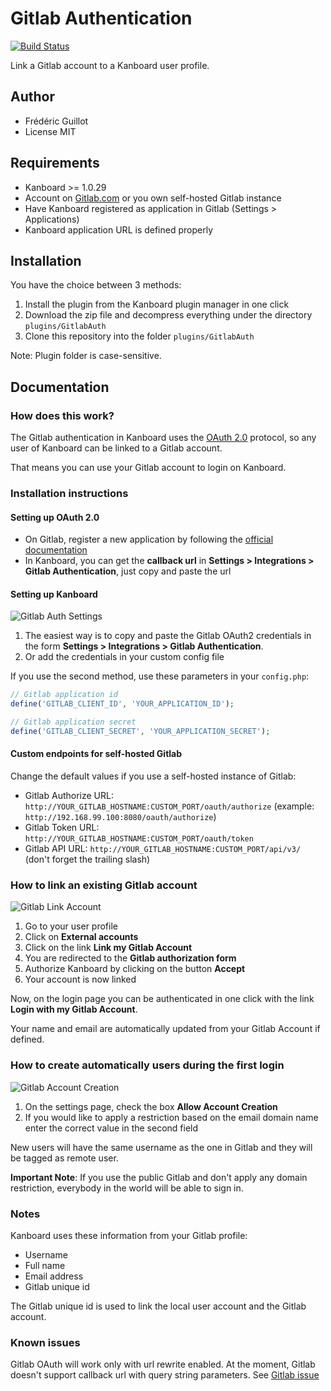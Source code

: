 Gitlab Authentication
=====================

[![Build Status](https://travis-ci.org/kanboard/plugin-gitlab-auth.svg?branch=master)](https://travis-ci.org/kanboard/plugin-gitlab-auth)

Link a Gitlab account to a Kanboard user profile.

Author
------

- Frédéric Guillot
- License MIT

Requirements
------------

- Kanboard >= 1.0.29
- Account on [Gitlab.com](https://gitlab.com) or you own self-hosted Gitlab instance
- Have Kanboard registered as application in Gitlab (Settings > Applications)
- Kanboard application URL is defined properly

Installation
------------

You have the choice between 3 methods:

1. Install the plugin from the Kanboard plugin manager in one click
2. Download the zip file and decompress everything under the directory `plugins/GitlabAuth`
3. Clone this repository into the folder `plugins/GitlabAuth`

Note: Plugin folder is case-sensitive.

Documentation
-------------

### How does this work?

The Gitlab authentication in Kanboard uses the [OAuth 2.0](http://oauth.net/2/) protocol, so any user of Kanboard can be linked to a Gitlab account.

That means you can use your Gitlab account to login on Kanboard.

### Installation instructions

#### Setting up OAuth 2.0

- On Gitlab, register a new application by following the [official documentation](http://doc.gitlab.com/ce/integration/oauth_provider.html)
- In Kanboard, you can get the **callback url** in **Settings > Integrations > Gitlab Authentication**, just copy and paste the url

#### Setting up Kanboard

![Gitlab Auth Settings](https://cloud.githubusercontent.com/assets/323546/16753427/ea8c94e4-47b7-11e6-8e6e-d9f1bf02a6bf.png)

1. The easiest way is to copy and paste the Gitlab OAuth2 credentials in the form **Settings > Integrations > Gitlab Authentication**.
2. Or add the credentials in your custom config file

If you use the second method, use these parameters in your `config.php`:

```php
// Gitlab application id
define('GITLAB_CLIENT_ID', 'YOUR_APPLICATION_ID');

// Gitlab application secret
define('GITLAB_CLIENT_SECRET', 'YOUR_APPLICATION_SECRET');
```

#### Custom endpoints for self-hosted Gitlab

Change the default values if you use a self-hosted instance of Gitlab:

- Gitlab Authorize URL: `http://YOUR_GITLAB_HOSTNAME:CUSTOM_PORT/oauth/authorize` (example: `http://192.168.99.100:8080/oauth/authorize`)
- Gitlab Token URL: `http://YOUR_GITLAB_HOSTNAME:CUSTOM_PORT/oauth/token`
- Gitlab API URL: `http://YOUR_GITLAB_HOSTNAME:CUSTOM_PORT/api/v3/` (don't forget the trailing slash)


### How to link an existing Gitlab account

![Gitlab Link Account](https://cloud.githubusercontent.com/assets/323546/16753479/3d65a048-47b8-11e6-9112-a53e433dd73d.png)

1. Go to your user profile
2. Click on **External accounts**
3. Click on the link **Link my Gitlab Account**
4. You are redirected to the **Gitlab authorization form**
5. Authorize Kanboard by clicking on the button **Accept**
6. Your account is now linked

Now, on the login page you can be authenticated in one click with the link **Login with my Gitlab Account**.

Your name and email are automatically updated from your Gitlab Account if defined.


### How to create automatically users during the first login

![Gitlab Account Creation](https://cloud.githubusercontent.com/assets/323546/16753428/ea8e4302-47b7-11e6-894b-d31b696b4357.png)

1. On the settings page, check the box **Allow Account Creation**
2. If you would like to apply a restriction based on the email domain name enter the correct value in the second field

New users will have the same username as the one in Gitlab and they will be tagged as remote user.

**Important Note**: If you use the public Gitlab and don't apply any domain restriction, everybody in the world will be able to sign in.


### Notes

Kanboard uses these information from your Gitlab profile:

- Username
- Full name
- Email address
- Gitlab unique id

The Gitlab unique id is used to link the local user account and the Gitlab account.

### Known issues

Gitlab OAuth will work only with url rewrite enabled. 
At the moment, Gitlab doesn't support callback url with query string parameters. See [Gitlab issue](https://gitlab.com/gitlab-org/gitlab-ce/issues/2443)
